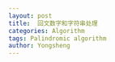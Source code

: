 ```yaml
---
layout: post
title:  回文数字和字符串处理
categories: Algorithm
tags: Palindromic algorithm
author: Yongsheng
---
```


